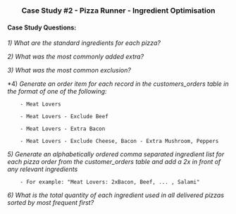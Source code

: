 ### <p align="center" style="margin-top: 0px;">  Case Study #2 - Pizza Runner - Ingredient Optimisation

#### Case Study Questions:

*1) What are the standard ingredients for each pizza?*

*2) What was the most commonly added extra?*

*3) What was the most common exclusion?*

*4) *Generate an order item for each record in the customers_orders table in the format of one of the following:*
        
        - Meat Lovers
        
        - Meat Lovers - Exclude Beef
        
        - Meat Lovers - Extra Bacon
        
        - Meat Lovers - Exclude Cheese, Bacon - Extra Mushroom, Peppers

*5) Generate an alphabetically ordered comma separated ingredient list for each pizza order from the customer_orders table and add a 2x in front of any relevant ingredients*
        
        - For example: "Meat Lovers: 2xBacon, Beef, ... , Salami"

*6) What is the total quantity of each ingredient used in all delivered pizzas sorted by most frequent first?*
